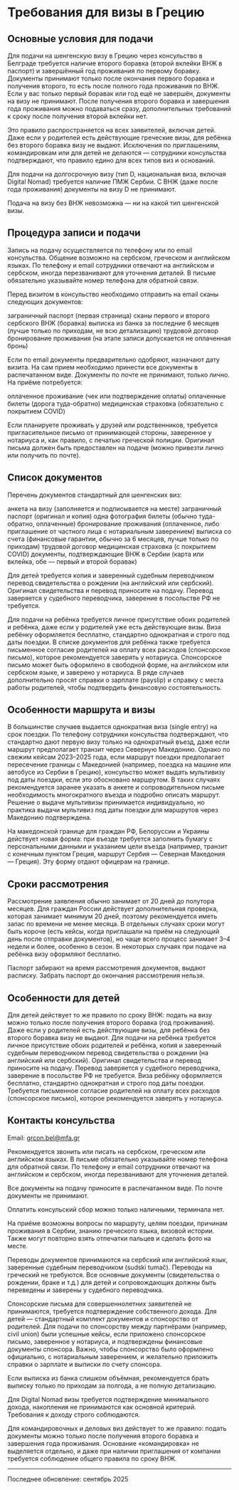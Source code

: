 
# Требования для визы в Грецию

## Основные условия для подачи



Для подачи на шенгенскую визу в Грецию через консульство в Белграде требуется наличие второго боравка (второй вклейки ВНЖ в паспорт) и завершённый год проживания по первому боравку. Документы принимают только после окончания первого боравка и получения второго, то есть после полного года проживания по ВНЖ. Если у вас только первый боравак или год ещё не завершён, документы на визу не принимают. После получения второго боравка и завершения года проживания можно подаваться сразу, дополнительных требований к сроку после получения второй вклейки нет.

Это правило распространяется на всех заявителей, включая детей. Даже если у родителей есть действующие греческие визы, для ребёнка без второго боравка визу не выдают. Исключения по приглашениям, командировкам или для детей не делаются — сотрудники консульства подтверждают, что правило едино для всех типов виз и оснований.

Для подачи на долгосрочную визу (тип D, национальная виза, включая Digital Nomad) требуется наличие ПМЖ Сербии. С ВНЖ (даже после года проживания) документы на визу D не принимают.

Подача на визу без ВНЖ невозможна — ни на какой тип шенгенской визы.

## Процедура записи и подачи


Запись на подачу осуществляется по телефону или по email консульства. Общение возможно на сербском, греческом и английском языках. По телефону и email сотрудники отвечают на английском и сербском, иногда перезванивают для уточнения деталей. В письме обязательно указывайте номер телефона для обратной связи.


Перед визитом в консульство необходимо отправить на email сканы следующих документов:

заграничный паспорт (первая страница)
сканы первого и второго сербского ВНЖ (боравка)
выписка из банка за последние 6 месяцев (лучше только по приходам, не всю детализацию)
трудовой договор
бронирование проживания (на этапе записи допускается не оплаченная бронь)

Если по email документы предварительно одобряют, назначают дату визита. На сам прием необходимо принести все документы в распечатанном виде. Документы по почте не принимают, только лично. На приёме потребуется:

оплаченное проживание (чек или подтверждение оплаты)
оплаченные билеты (дорога туда-обратно)
медицинская страховка (обязательно с покрытием COVID)

Если планируете проживать у друзей или родственников, требуется пригласительное письмо от принимающей стороны, заверенное у нотариуса и, как правило, с печатью греческой полиции. Оригинал письма должен быть предоставлен на подаче (можно привезти лично или получить по почте).

## Список документов

Перечень документов стандартный для шенгенских виз:



анкета на визу (заполняется и подписывается на месте)
заграничный паспорт (оригинал и копия)
одна фотография
билеты (обычно туда-обратно, оплаченные)
бронирование проживания (оплаченное, либо приглашение от частного лица с нотариальным заверением)
выписка со счета (финансовые гарантии, обычно за 6 месяцев, лучше только по приходам)
трудовой договор
медицинская страховка (с покрытием COVID)
документы, подтверждающие ВНЖ в Сербии (карта или вклейка, обе — первый и второй боравак)

Для детей требуется копия и заверенный судебным переводчиком перевод свидетельства о рождении (на английский или сербский). Оригинал свидетельства и перевод приносите на подачу. Перевод заверяется у судебного переводчика, заверение в посольстве РФ не требуется.

Для подачи на ребёнка требуется личное присутствие обоих родителей и ребёнка, даже если у родителей уже есть действующие визы. Виза ребёнку оформляется бесплатно, стандартно однократная и строго под даты поездки. В списке документов для ребёнка также требуется письменное согласие родителей на оплату всех расходов (спонсорское письмо), которое рекомендуется заверять у нотариуса. Спонсорское письмо может быть оформлено в свободной форме, на английском или сербском языке, и заверено у нотариуса. В ряде случаев дополнительно просят справки о зарплате (payslip) и справку с места работы родителей, чтобы подтвердить финансовую состоятельность.

## Особенности маршрута и визы



В большинстве случаев выдается однократная виза (single entry) на срок поездки. По телефону сотрудники консульства подтверждают, что стандартно дают первую визу только на однократный въезд, даже если маршрут предполагает транзит через Северную Македонию. Однако по свежим кейсам 2023–2025 года, если маршрут поездки предполагает пересечение границы с Македонией (например, поездка на машине или автобусе из Сербии в Грецию), консульство может выдать мультивизу под даты поездки, если это обосновано маршрутом. В таких случаях рекомендуется заранее указать в анкете и сопроводительном письме необходимость многократного въезда и подробно описать маршрут. Решение о выдаче мультивизы принимается индивидуально, но практика выдачи мультивиз под даты поездки для маршрутов через Македонию подтверждена.

На македонской границе для граждан РФ, Белоруссии и Украины действует новая форма: при въезде требуется заполнить бумагу с персональными данными и указанием цели въезда (например, транзит с конечным пунктом Греция, маршрут Сербия — Северная Македония — Греция). Эту форму отдают офицерам на границе.

## Сроки рассмотрения



Рассмотрение заявления обычно занимает от 20 дней до полутора месяцев. Для граждан России действует дополнительная проверка, которая занимает минимум 20 дней, поэтому рекомендуется иметь запас по времени не менее месяца. В отдельных случаях сроки могут быть короче (есть кейсы, когда приглашали на приём на следующий день после отправки документов), но чаще всего процесс занимает 3–4 недели и более, особенно в сезон. В некоторых случаях при подаче на ребёнка визу оформляют бесплатно.

Паспорт забирают на время рассмотрения документов, выдают расписку. Забрать паспорт до окончания рассмотрения нельзя.

## Особенности для детей



Для детей действует то же правило по сроку ВНЖ: подать на визу можно только после получения второго боравка (год проживания). Даже если у родителей есть действующие визы, для ребёнка без второго боравка визу не выдают. Для подачи на ребёнка требуется личное присутствие обоих родителей и ребёнка, копия и заверенный судебным переводчиком перевод свидетельства о рождении (на английский или сербский). Оригинал свидетельства и перевод приносите на подачу. Перевод заверяется у судебного переводчика, заверение в посольстве РФ не требуется. Виза ребёнку оформляется бесплатно, стандартно однократная и строго под даты поездки. Требуется письменное согласие родителей на оплату всех расходов (спонсорское письмо), которое рекомендуется заверять у нотариуса.

## Контакты консульства


Email: grcon.bel@mfa.gr

Рекомендуется звонить или писать на сербском, греческом или английском языках. В письме обязательно указывайте номер телефона для обратной связи. По телефону и email сотрудники отвечают на английском и сербском, иногда перезванивают для уточнения деталей.

Все документы на подачу приносите в распечатанном виде. По почте документы не принимают.

Оплатить консульский сбор можно только наличными, терминала нет.

На приёме возможны вопросы по маршруту, целям поездки, причинам проживания в Сербии, знанию греческого языка, визовой истории. Также могут повторно взять отпечатки пальцев и сделать фото на месте.

Переводы документов принимаются на сербский или английский язык, заверенные судебным переводчиком (sudski tumač). Переводы на греческий не требуются. Все основные документы (свидетельства о рождении, браке и т.д.) для детей и сопровождающих должны быть переведены и заверены у судебного переводчика.


Спонсорские письма для совершеннолетних заявителей не принимаются, требуется подтверждение собственного дохода. Для детей — стандартный комплект документов и спонсорство от родителей. Для подачи по спонсорству между партнёрами (например, civil union) были успешные кейсы, если приложено спонсорское письмо, заверенное у нотариуса, и подтверждены финансовые документы спонсора. Важно, чтобы спонсорство было оформлено официально, с нотариальным заверением, и желательно приложить справки о зарплате и выписки по счету спонсора.

Если выписка из банка слишком объёмная, рекомендуется брать выписку только по приходам за полгода, а не полную детализацию.


Для Digital Nomad визы требуется подтверждение минимального дохода, накопления не принимаются как основной критерий. Требования к доходу строго соблюдаются.

Для командировочных и деловых виз действует то же правило: подать документы можно только после получения второго боравка и завершения года проживания. Основание «командировка» не выделяется отдельно, и даже при наличии приглашения от компании требуется соблюдение общего правила по сроку ВНЖ.

---

Последнее обновление: сентябрь 2025
